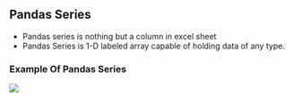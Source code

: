 ## Pandas Series

- Pandas series is nothing but a column in excel sheet
- Pandas Series is 1-D labeled array capable of holding data of any type.

### Example Of Pandas Series

<img src="https://media.geeksforgeeks.org/wp-content/uploads/dataSER-1.png">